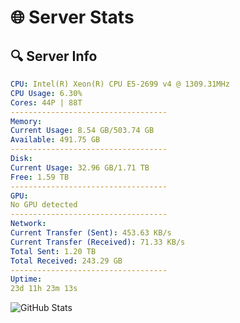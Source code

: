 # 🌐 Server Stats
## 🔍 Server Info
```yaml
CPU: Intel(R) Xeon(R) CPU E5-2699 v4 @ 1309.31MHz
CPU Usage: 6.30%
Cores: 44P | 88T
-----------------------------------
Memory:
Current Usage: 8.54 GB/503.74 GB
Available: 491.75 GB
-----------------------------------
Disk:
Current Usage: 32.96 GB/1.71 TB
Free: 1.59 TB
-----------------------------------
GPU:
No GPU detected
-----------------------------------
Network:
Current Transfer (Sent): 453.63 KB/s
Current Transfer (Received): 71.33 KB/s
Total Sent: 1.20 TB
Total Received: 243.29 GB
-----------------------------------
Uptime:
23d 11h 23m 13s
```
![GitHub Stats](https://img.shields.io/badge/Updated-2025-05-13_04:32:01-blue)